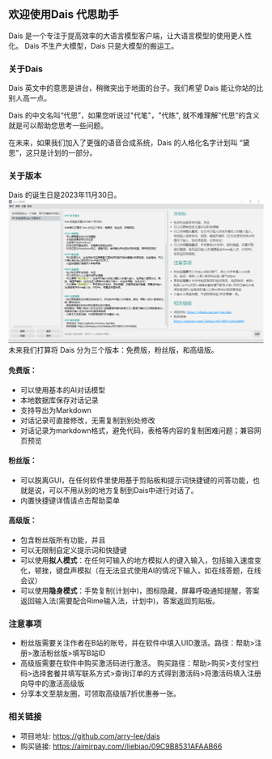 ## 欢迎使用Dais 代思助手

Dais 是一个专注于提高效率的大语言模型客户端，让大语言模型的使用更人性化。
Dais 不生产大模型，Dais 只是大模型的搬运工。

### 关于Dais
Dais 英文中的意思是讲台，稍微突出于地面的台子。我们希望 Dais 能让你站的比别人高一点。

Dais 的中文名叫“代思”，如果您听说过"代笔"，"代练", 就不难理解”代思“的含义就是可以帮助您思考一些问题。

在未来，如果我们加入了更强的语音合成系统，Dais 的人格化名字计划叫 “黛思”，这只是计划的一部分。

### 关于版本

Dais 的诞生日是2023年11月30日。
![screenshot](statics/share.png)
未来我们打算将 Dais 分为三个版本：免费版，粉丝版，和高级版。

#### 免费版：
- 可以使用基本的AI对话模型
- 本地数据库保存对话记录
- 支持导出为Markdown
- 对话记录可直接修改，无需复制到别处修改
- 对话记录为markdown格式，避免代码，表格等内容的复制困难问题；兼容网页预览

#### 粉丝版：
- 可以脱离GUI，在任何软件里使用基于剪贴板和提示词快捷键的问答功能，也就是说，可以不用从别的地方复制到Dais中进行对话了。
- 内置快捷键详情请点击帮助菜单

#### 高级版：
- 包含粉丝版所有功能，并且
- 可以无限制自定义提示词和快捷键
- 可以使用**拟人模式**：在任何可输入的地方模拟人的键入输入，包括输入速度变化，顿挫，键盘声模拟（在无法显式使用AI的情况下输入，如在线答题，在线会议）
- 可以使用**隐身模式**：手势复制(计划中)，图标隐藏，屏幕呼吸通知提醒，答案返回输入法(需要配合Rime输入法，计划中)，答案返回剪贴板。


### 注意事项
- 粉丝版需要关注作者在B站的账号，并在软件中填入UID激活。路径：帮助>注册>激活粉丝版>填写B站ID
- 高级版需要在软件中购买激活码进行激活。
购买路径：帮助>购买>支付宝扫码>选择套餐并填写联系方式>查询订单的方式得到激活码>将激活码填入注册向导中的激活高级版
- 分享本文至朋友圈，可领取高级版7折优惠券一张。

### 相关链接
- 项目地址: https://github.com/arry-lee/dais
- 购买链接: https://aimirpay.com//liebiao/09C9B8531AFAAB66
